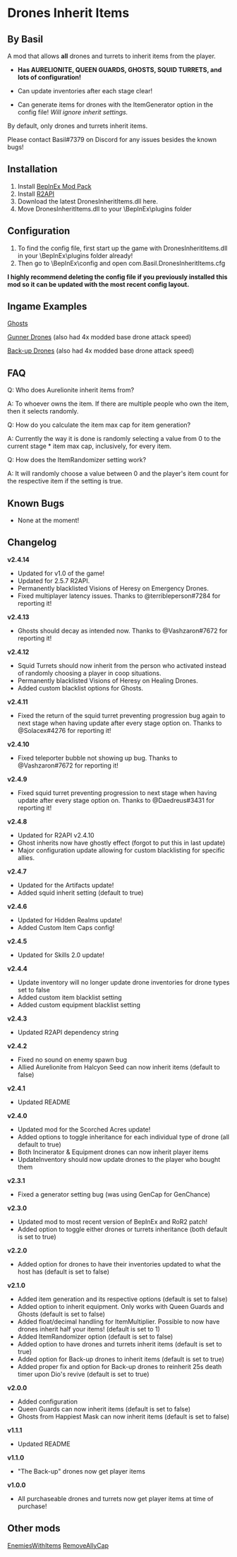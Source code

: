 # Drones Inherit Items
## By Basil
A mod that allows **all** drones and turrets to inherit items from the player.

- **Has AURELIONITE, QUEEN GUARDS, GHOSTS, SQUID TURRETS, and lots of configuration!** 

- Can update inventories after each stage clear!

- Can generate items for drones with the ItemGenerator option in the config file! *Will ignore inherit settings.*

By default, only drones and turrets inherit items.

Please contact Basil#7379 on Discord for any issues besides the known bugs!

## Installation
1. Install [BepInEx Mod Pack](https://thunderstore.io/package/bbepis/BepInExPack/)
2. Install [R2API](https://thunderstore.io/package/tristanmcpherson/R2API/)
3. Download the latest DronesInheritItems.dll here.
4. Move DronesInheritItems.dll to your \BepInEx\plugins folder

## Configuration

1. To find the config file, first start up the game with DronesInheritItems.dll in your \BepInEx\plugins folder already!
2. Then go to \BepInEx\config and open com.Basil.DronesInheritItems.cfg

**I highly recommend deleting the config file if you previously installed this mod so it can be updated with the most recent config layout.**

## Ingame Examples

[Ghosts](https://www.youtube.com/watch?v=8OT75rt7Bro)

[Gunner Drones](https://www.youtube.com/watch?v=aDg-Q41yez8&feature=youtu.be) (also had 4x modded base drone attack speed)

[Back-up Drones](https://www.youtube.com/watch?v=vYXISaecv74&feature=youtu.be) (also had 4x modded base drone attack speed)

## FAQ

Q: Who does Aurelionite inherit items from?

A: To whoever owns the item. If there are multiple people who own the item, then it selects randomly.

Q: How do you calculate the item max cap for item generation?

A: Currently the way it is done is randomly selecting a value from 0 to the current stage * item max cap, inclusively, for every item.

Q: How does the ItemRandomizer setting work?

A: It will randomly choose a value between 0 and the player's item count for the respective item if the setting is true.

## Known Bugs

- None at the moment!

## Changelog

**v2.4.14**

- Updated for v1.0 of the game!
- Updated for 2.5.7 R2API.
- Permanently blacklisted Visions of Heresy on Emergency Drones.
- Fixed multiplayer latency issues. Thanks to @terribleperson#7284 for reporting it!

**v2.4.13**

- Ghosts should decay as intended now. Thanks to @Vashzaron#7672 for reporting it!

**v2.4.12**

- Squid Turrets should now inherit from the person who activated instead of randomly choosing a player in coop situations.
- Permanently blacklisted Visions of Heresy on Healing Drones.
- Added custom blacklist options for Ghosts.

**v2.4.11**

- Fixed the return of the squid turret preventing progression bug again to next stage when having update after every stage option on. Thanks to @Solacex#4276 for reporting it!

**v2.4.10**

- Fixed teleporter bubble not showing up bug. Thanks to @Vashzaron#7672 for reporting it!

**v2.4.9**

- Fixed squid turret preventing progression to next stage when having update after every stage option on. Thanks to @Daedreus#3431 for reporting it!

**v2.4.8**

- Updated for R2API v2.4.10
- Ghost inherits now have ghostly effect (forgot to put this in last update)
- Major configuration update allowing for custom blacklisting for specific allies.

**v2.4.7**

- Updated for the Artifacts update!
- Added squid inherit setting (default to true)

**v2.4.6**

- Updated for Hidden Realms update!
- Added Custom Item Caps config!

**v2.4.5**

- Updated for Skills 2.0 update!

**v2.4.4**

- Update inventory will no longer update drone inventories for drone types set to false
- Added custom item blacklist setting
- Added custom equipment blacklist setting

**v2.4.3**

- Updated R2API dependency string

**v2.4.2**

- Fixed no sound on enemy spawn bug 
- Allied Aurelionite from Halcyon Seed can now inherit items (default to false)

**v2.4.1**

- Updated README

**v2.4.0**

- Updated mod for the Scorched Acres update!
- Added options to toggle inheritance for each individual type of drone (all default to true)
- Both Incinerator & Equipment drones can now inherit player items
- UpdateInventory should now update drones to the player who bought them

**v2.3.1** 

- Fixed a generator setting bug (was using GenCap for GenChance)

**v2.3.0** 

- Updated mod to most recent version of BepInEx and RoR2 patch!
- Added option to toggle either drones or turrets inheritance (both default is set to true)

**v2.2.0** 

- Added option for drones to have their inventories updated to what the host has (default is set to false)

**v2.1.0** 

- Added item generation and its respective options (default is set to false)
- Added option to inherit equipment. Only works with Queen Guards and Ghosts (default is set to false)
- Added float/decimal handling for ItemMultiplier. Possible to now have drones inherit half your items! (default is set to 1)
- Added ItemRandomizer option (default is set to false)
- Added option to have drones and turrets inherit items (default is set to true)
- Added option for Back-up drones to inherit items (default is set to true)
- Added proper fix and option for Back-up drones to reinherit 25s death timer upon Dio's revive (default is set to true)

**v2.0.0**

- Added configuration
- Queen Guards can now inherit items (default is set to false)
- Ghosts from Happiest Mask can now inherit items (default is set to false)

**v1.1.1**

- Updated README

**v1.1.0**

- "The Back-up" drones now get player items

**v1.0.0**

- All purchaseable drones and turrets now get player items at time of purchase!

## Other mods

[EnemiesWithItems](https://thunderstore.io/package/BasilPanda/EnemiesWithItems/)
[RemoveAllyCap](https://thunderstore.io/package/BasilPanda/RemoveAllyCap/)